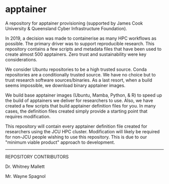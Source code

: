 # apptainer
A repository for apptainer provisioning (supported by James Cook University & Queensland Cyber Infrastructure Foundation).

In 2019, a decision was made to containerise as many HPC workflows as possible.  The primary driver was to support reproducible research.  This repository contains a few scripts and metadata files that have been used to create almost 500 apptainers.  Zero trust and sustainability were key considerations.

We consider Ubuntu repositories to be a high trusted source.  Conda repositories are a conditionally trusted source.  We have no choice but to trust research software sources/binaries.  As a last resort, when a build seems impossible, we download binary apptainer images.

We build base apptainer images (Ubuntu, Mamba, Python, & R) to speed up the build of apptainers we deliver for researchers to use.  Also, we have created a few scripts that build apptainer definition files for you.  In many cases, the definition files created simply provide a starting point that requires modification.

This repository will contain every apptainer definition file created for researchers using the JCU HPC cluster.  Modification will likely be required for non-JCU people wishing to use this repository.  This is due to our "minimum viable product" approach to development.

-----------------------
REPOSITORY CONTRIBUTORS

Dr. Whitney Mallett

Mr. Wayne Spagnol
